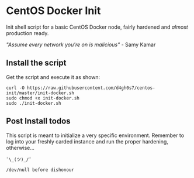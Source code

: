 # CentOS Docker Init
Init shell script for a basic CentOS Docker node, fairly hardened and *almost* production ready.

*"Assume every network you're on is malicious"*
							- Samy Kamar

## Install the script

Get the script and execute it as shown:

```
curl -O https://raw.githubusercontent.com/d4gh0s7/centos-init/master/init-docker.sh
sudo chmod +x init-docker.sh
sudo ./init-docker.sh
```
## Post Install todos
This script is meant to initialize a very specific environment. Remember to log into your freshly carded instance and run the proper hardening, otherwise... 
```
¯\_(ツ)_/¯

/dev/null before dishonour
```
